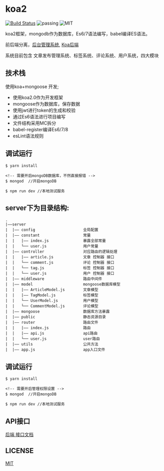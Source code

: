 # koa2

[![Build Status](https://travis-ci.org/HerryLo/koa-mongoDB.svg?branch=master)](https://travis-ci.org/HerryLo/koa-mongoDB)
![passing](https://img.shields.io/badge/build-passing-brightgreen.svg)
![MIT](https://img.shields.io/badge/License-MIT-brightgreen.svg)

  koa2框架，mongodb作为数据库，Es6/7语法编写，babel编译ES语法。

  前后端分离，[后台管理系统](https://github.com/HerryLo/vue-Bam), [Koa后端](https://github.com/HerryLo/koa-mongoDB)

  系统目前包含 文章发布管理系统、标签系统、评论系统、用户系统，四大模块

## 技术栈
使用koa+mongoose 开发;

* 使用koa2.0作为开发框架
* mongoose作为数据库，保存数据
* 使用jwt进行token的生成和校验
* 通过Es6语法进行项目编写
* 文件结构采用MC拆分
* babel-register编译Es6/7/8
* esLint语法规则

## 调试运行
```
$ yarn install 

<!-- 需要开启mongoDB数据库，不然直接报错 -->
$ mongod  //开启mongoDB

$ npm run dev //本地测试服务
```

## server下为目录结构:
```
.
|——server
|  |—— config                     全局配置
|  |—— constant                   常量
|  |   |—— index.js               暴露全部常量
|  |   └── user.js                用户常量
|  |—— controller                 对应路由的逻辑处理
|  |   |—— article.js             文章 控制器 接口
|  |   └── comment.js             评论 控制器 接口
|  |   └── tag.js                 标签 控制器 接口
|  |   └── user.js                用户 控制器 接口
|  |—— middleware                 路由中间件
|  |—— model                      mongoose数据库模型
|  |   |—— ArticleModel.js        文章模型
|  |   |—— TagModel.js            标签模型
|  |   └── UserModel.js           用户模型
|  |   └── CommentModel.js        评论模型
|  |—— mongoose                   数据库方法暴露
|  |—— public                     静态资源目录
|  |—— router                     路由文件
|  |   |—— index.js               路由
|  |   |—— api.js                 api路由
|  |   └── user.js                user路由
|  |—— utils                      公共方法
|  |—— app.js                     app入口文件
```

## 调试运行
```
$ yarn install 

<!-- 需要开启管理权限设置 -->
$ mongod  //开启mongoDB

$ npm run dev //本地测试服务
```

## API接口
  [后端 接口文档](https://github.com/HerryLo/koa-mongoDB/wiki/API-%E6%8E%A5%E5%8F%A3)

## LICENSE
[MIT](https://github.com/HerryLo/koa-mongoDB/blob/master/LICENSE)
